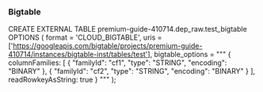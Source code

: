 
### Bigtable





CREATE EXTERNAL TABLE premium-guide-410714.dep_raw.test_bigtable
OPTIONS (
  format = 'CLOUD_BIGTABLE',
  uris = ['https://googleapis.com/bigtable/projects/premium-guide-410714/instances/bigtable-inst/tables/test'],
  bigtable_options =
    """
    {
      columnFamilies: [
        {
          "familyId": "cf1",
          "type": "STRING",
          "encoding": "BINARY"
        },
        {
          "familyId": "cf2",
          "type": "STRING",
          "encoding": "BINARY"
        }
      ],
      readRowkeyAsString: true
    }
    """
);
